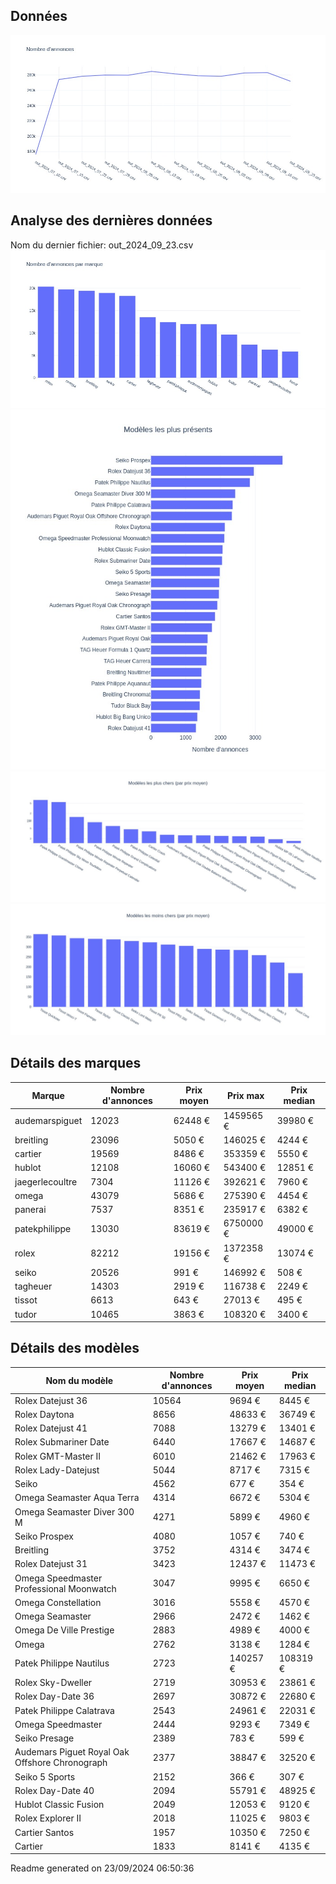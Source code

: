 
## Données
![image](./out/count_per_day.jpeg)

## Analyse des dernières données
Nom du dernier fichier: out_2024_09_23.csv
![image](./out/count_per_brand.jpeg)
![image](./out/count_per_name.jpeg)
![image](./out/avg_price_per_name_desc.jpeg)
![image](./out/avg_price_per_name_asc.jpeg)

## Détails des marques
|Marque|Nombre d'annonces|Prix moyen|Prix max|Prix median|
|------|-----------------|----------|--------|-----------|
|audemarspiguet|12023|62448 €|1459565 €|39980 €| 
|breitling|23096|5050 €|146025 €|4244 €| 
|cartier|19569|8486 €|353359 €|5550 €| 
|hublot|12108|16060 €|543400 €|12851 €| 
|jaegerlecoultre|7304|11126 €|392621 €|7960 €| 
|omega|43079|5686 €|275390 €|4454 €| 
|panerai|7537|8351 €|235917 €|6382 €| 
|patekphilippe|13030|83619 €|6750000 €|49000 €| 
|rolex|82212|19156 €|1372358 €|13074 €| 
|seiko|20526|991 €|146992 €|508 €| 
|tagheuer|14303|2919 €|116738 €|2249 €| 
|tissot|6613|643 €|27013 €|495 €| 
|tudor|10465|3863 €|108320 €|3400 €| 

## Détails des modèles
Nom du modèle|Nombre d'annonces|Prix moyen|Prix median|
|-------------|-----------------|----------|-----------|
|               Rolex Datejust 36|10564|9694 €|8445 €| 
|               Rolex Daytona|8656|48633 €|36749 €| 
|               Rolex Datejust 41|7088|13279 €|13401 €| 
|               Rolex Submariner Date|6440|17667 €|14687 €| 
|               Rolex GMT-Master II|6010|21462 €|17963 €| 
|               Rolex Lady-Datejust|5044|8717 €|7315 €| 
|               Seiko|4562|677 €|354 €| 
|               Omega Seamaster Aqua Terra|4314|6672 €|5304 €| 
|               Omega Seamaster Diver 300 M|4271|5899 €|4960 €| 
|               Seiko Prospex|4080|1057 €|740 €| 
|               Breitling|3752|4314 €|3474 €| 
|               Rolex Datejust 31|3423|12437 €|11473 €| 
|               Omega Speedmaster Professional Moonwatch|3047|9995 €|6650 €| 
|               Omega Constellation|3016|5558 €|4570 €| 
|               Omega Seamaster|2966|2472 €|1462 €| 
|               Omega De Ville Prestige|2883|4989 €|4000 €| 
|               Omega|2762|3138 €|1284 €| 
|               Patek Philippe Nautilus|2723|140257 €|108319 €| 
|               Rolex Sky-Dweller|2719|30953 €|23861 €| 
|               Rolex Day-Date 36|2697|30872 €|22680 €| 
|               Patek Philippe Calatrava|2543|24961 €|22031 €| 
|               Omega Speedmaster|2444|9293 €|7349 €| 
|               Seiko Presage|2389|783 €|599 €| 
|               Audemars Piguet Royal Oak Offshore Chronograph|2377|38847 €|32520 €| 
|               Seiko 5 Sports|2152|366 €|307 €| 
|               Rolex Day-Date 40|2094|55791 €|48925 €| 
|               Hublot Classic Fusion|2049|12053 €|9120 €| 
|               Rolex Explorer II|2018|11025 €|9803 €| 
|               Cartier Santos|1957|10350 €|7250 €| 
|               Cartier|1833|8141 €|4135 €| 


 Readme generated on 23/09/2024 06:50:36